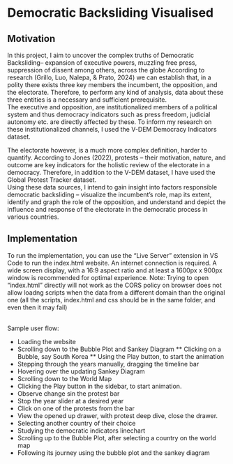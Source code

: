 # Democratic Backsliding Visualised

## Motivation

In this project, I aim to uncover the complex truths of Democratic Backsliding– expansion of
executive powers, muzzling free press, suppression of dissent among others, across the globe
According to research (Grillo, Luo, Nalepa, & Prato, 2024) we can establish that, in a polity there
exists three key members the incumbent, the opposition, and the electorate. Therefore, to
perform any kind of analysis, data about these three entities is a necessary and sufficient
prerequisite.
<br>
The executive and opposition, are institutionalized members of a political system and thus
democracy indicators such as press freedom, judicial autonomy etc. are directly affected by these.
To inform my research on these institutionalized channels, I used the V-DEM Democracy
Indicators dataset.
<br>

The electorate however, is a much more complex definition, harder to quantify. According to Jones
(2022), protests – their motivation, nature, and outcome are key indicators for the holistic review
of the electorate in a democracy. Therefore, in addition to the V-DEM dataset, I have used the
Global Protest Tracker dataset.
<br>
Using these data sources, I intend to gain insight into factors responsible democratic backsliding –
visualize the incumbent’s role, map its extent, identify and graph the role of the opposition, and
understand and depict the influence and response of the electorate in the democratic process in
various countries.
<br>

## Implementation
To run the implementation, you can use the “Live Server” extension in VS Code to run the
index.html website. An internet connection is required. A wide screen display, with a 16:9 aspect
ratio and at least a 1600px x 900px window is recommended for optimal experience.
Note: Trying to open “index.html” directly will not work as the CORS policy on browser does
not allow loadng scripts when the data from a different domain than the original one (all the
scripts, index.html and css should be in the same folder, and even then it may fail)
<br><br>

Sample user flow:
* Loading the website
* Scrolling down to the Bubble Plot and Sankey Diagram
** Clicking on a Bubble, say South Korea
** Using the Play button, to start the animation
* Stepping through the years manually, dragging the timeline bar
* Hovering over the updating Sankey Diagram
* Scrolling down to the World Map
* Clicking the Play button in the sidebar, to start animation.
* Observe change sin the protest bar
* Stop the year slider at a desired year
* Click on one of the protests from the bar
* View the opened up drawer, with protest deep dive, close the drawer.
* Selecting another country of their choice
* Studying the democratic indicators linechart
* Scrolling up to the Bubble Plot, after selecting a country on the world map
* Following its journey using the bubble plot and the sankey diagram
